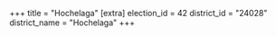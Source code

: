 +++
title = "Hochelaga"
[extra]
election_id = 42
district_id = "24028"
district_name = "Hochelaga"
+++
